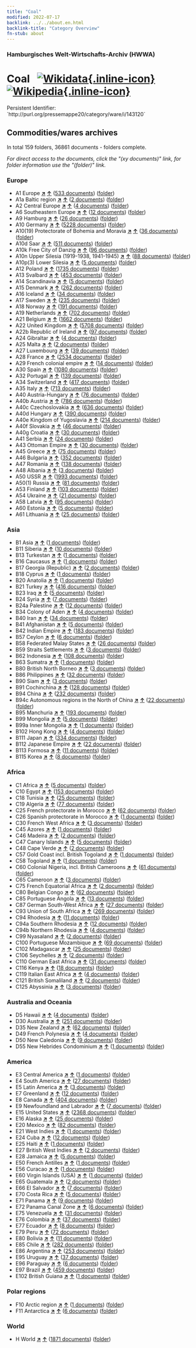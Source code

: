 ```yaml
---
title: "Coal"
modified: 2022-07-17
backlink: ../../about.en.html
backlink-title: "Category Overview"
fn-stub: about
---
```


### Hamburgisches Welt-Wirtschafts-Archiv (HWWA)

# Coal &#160; [![Wikidata](/images/Wikidata-logo.svg "Wikidata"){.inline-icon}](http://www.wikidata.org/entity/Q24489) [![Wikipedia](/images/Wikipedia-W.svg "Wikipedia"){.inline-icon}](https://en.wikipedia.org/wiki/Coal)

<div class="hint">Persistent Identifier: `http://purl.org/pressemappe20/category/ware/i/143120`</div>







## Commodities/wares archives





In total 159 folders, 36861 documents - folders complete.

_For direct access to the documents, click the "(xy documents)" link, for folder information use the "(folder)" link._



### Europe

- A1 Europe [**&nearr;**](../../../geo/i/140892/about.en.html "Europe (all folders)") [**&uarr;**](../../../geo/about.en.html#A1 "Country category system") (<a href="https://pm20.zbw.eu/iiifview/folder/wa/143120,140892" title="about: Coal : Europe" target="_blank">533 documents</a>) ([folder](../../../../folder/wa/1431xx/143120/1408xx/140892/about.en.html))
- A1a Baltic region [**&nearr;**](../../../geo/i/140894/about.en.html "Baltic region (all folders)") [**&uarr;**](../../../geo/about.en.html#A1a "Country category system") (<a href="https://pm20.zbw.eu/iiifview/folder/wa/143120,140894" title="about: Coal : Baltic region" target="_blank">2 documents</a>) ([folder](../../../../folder/wa/1431xx/143120/1408xx/140894/about.en.html))
- A2 Central Europe [**&nearr;**](../../../geo/i/140895/about.en.html "Central Europe (all folders)") [**&uarr;**](../../../geo/about.en.html#A2 "Country category system") (<a href="https://pm20.zbw.eu/iiifview/folder/wa/143120,140895" title="about: Coal : Central Europe" target="_blank">4 documents</a>) ([folder](../../../../folder/wa/1431xx/143120/1408xx/140895/about.en.html))
- A6 Southeastern Europe [**&nearr;**](../../../geo/i/140900/about.en.html "Southeastern Europe (all folders)") [**&uarr;**](../../../geo/about.en.html#A6 "Country category system") (<a href="https://pm20.zbw.eu/iiifview/folder/wa/143120,140900" title="about: Coal : Southeastern Europe" target="_blank">12 documents</a>) ([folder](../../../../folder/wa/1431xx/143120/1409xx/140900/about.en.html))
- A9 Hamburg [**&nearr;**](../../../geo/i/140905/about.en.html "Hamburg (all folders)") [**&uarr;**](../../../geo/about.en.html#A9 "Country category system") (<a href="https://pm20.zbw.eu/iiifview/folder/wa/143120,140905" title="about: Coal : Hamburg" target="_blank">26 documents</a>) ([folder](../../../../folder/wa/1431xx/143120/1409xx/140905/about.en.html))
- A10 Germany [**&nearr;**](../../../geo/i/126128/about.en.html "Germany (all folders)") [**&uarr;**](../../../geo/about.en.html#A10 "Country category system") (<a href="https://pm20.zbw.eu/iiifview/folder/wa/143120,126128" title="about: Coal : Germany" target="_blank">5228 documents</a>) ([folder](../../../../folder/wa/1431xx/143120/1261xx/126128/about.en.html))
- A10(19) Protectorate of Bohemia and Moravia [**&nearr;**](../../../geo/i/140098/about.en.html "Protectorate of Bohemia and Moravia (all folders)") [**&uarr;**](../../../geo/about.en.html#A10(19) "Country category system") (<a href="https://pm20.zbw.eu/iiifview/folder/wa/143120,140098" title="about: Coal : Protectorate of Bohemia and Moravia" target="_blank">36 documents</a>) ([folder](../../../../folder/wa/1431xx/143120/1400xx/140098/about.en.html))
- A10d Saar [**&nearr;**](../../../geo/i/140938/about.en.html "Saar (all folders)") [**&uarr;**](../../../geo/about.en.html#A10d "Country category system") (<a href="https://pm20.zbw.eu/iiifview/folder/wa/143120,140938" title="about: Coal : Saar" target="_blank">511 documents</a>) ([folder](../../../../folder/wa/1431xx/143120/1409xx/140938/about.en.html))
- A10k Free City of Danzig [**&nearr;**](../../../geo/i/140944/about.en.html "Free City of Danzig (all folders)") [**&uarr;**](../../../geo/about.en.html#A10k "Country category system") (<a href="https://pm20.zbw.eu/iiifview/folder/wa/143120,140944" title="about: Coal : Free City of Danzig" target="_blank">96 documents</a>) ([folder](../../../../folder/wa/1431xx/143120/1409xx/140944/about.en.html))
- A10n Upper Silesia (1919-1938, 1941-1945) [**&nearr;**](../../../geo/i/206753/about.en.html "Upper Silesia (1919-1938, 1941-1945) (all folders)") [**&uarr;**](../../../geo/about.en.html#A10n "Country category system") (<a href="https://pm20.zbw.eu/iiifview/folder/wa/143120,206753" title="about: Coal : Upper Silesia (1919-1938, 1941-1945)" target="_blank">88 documents</a>) ([folder](../../../../folder/wa/1431xx/143120/2067xx/206753/about.en.html))
- A10p(3) Lower Silesia [**&nearr;**](../../../geo/i/201792/about.en.html "Lower Silesia (all folders)") [**&uarr;**](../../../geo/about.en.html#A10p(3) "Country category system") (<a href="https://pm20.zbw.eu/iiifview/folder/wa/143120,201792" title="about: Coal : Lower Silesia" target="_blank">5 documents</a>) ([folder](../../../../folder/wa/1431xx/143120/2017xx/201792/about.en.html))
- A12 Poland [**&nearr;**](../../../geo/i/140962/about.en.html "Poland (all folders)") [**&uarr;**](../../../geo/about.en.html#A12 "Country category system") (<a href="https://pm20.zbw.eu/iiifview/folder/wa/143120,140962" title="about: Coal : Poland" target="_blank">1735 documents</a>) ([folder](../../../../folder/wa/1431xx/143120/1409xx/140962/about.en.html))
- A13 Svalbard [**&nearr;**](../../../geo/i/140963/about.en.html "Svalbard (all folders)") [**&uarr;**](../../../geo/about.en.html#A13 "Country category system") (<a href="https://pm20.zbw.eu/iiifview/folder/wa/143120,140963" title="about: Coal : Svalbard" target="_blank">453 documents</a>) ([folder](../../../../folder/wa/1431xx/143120/1409xx/140963/about.en.html))
- A14 Scandinavia [**&nearr;**](../../../geo/i/140965/about.en.html "Scandinavia (all folders)") [**&uarr;**](../../../geo/about.en.html#A14 "Country category system") (<a href="https://pm20.zbw.eu/iiifview/folder/wa/143120,140965" title="about: Coal : Scandinavia" target="_blank">5 documents</a>) ([folder](../../../../folder/wa/1431xx/143120/1409xx/140965/about.en.html))
- A15 Denmark [**&nearr;**](../../../geo/i/141739/about.en.html "Denmark (all folders)") [**&uarr;**](../../../geo/about.en.html#A15 "Country category system") (<a href="https://pm20.zbw.eu/iiifview/folder/wa/143120,141739" title="about: Coal : Denmark" target="_blank">262 documents</a>) ([folder](../../../../folder/wa/1431xx/143120/1417xx/141739/about.en.html))
- A16 Iceland [**&nearr;**](../../../geo/i/140967/about.en.html "Iceland (all folders)") [**&uarr;**](../../../geo/about.en.html#A16 "Country category system") (<a href="https://pm20.zbw.eu/iiifview/folder/wa/143120,140967" title="about: Coal : Iceland" target="_blank">34 documents</a>) ([folder](../../../../folder/wa/1431xx/143120/1409xx/140967/about.en.html))
- A17 Sweden [**&nearr;**](../../../geo/i/140968/about.en.html "Sweden (all folders)") [**&uarr;**](../../../geo/about.en.html#A17 "Country category system") (<a href="https://pm20.zbw.eu/iiifview/folder/wa/143120,140968" title="about: Coal : Sweden" target="_blank">235 documents</a>) ([folder](../../../../folder/wa/1431xx/143120/1409xx/140968/about.en.html))
- A18 Norway [**&nearr;**](../../../geo/i/140969/about.en.html "Norway (all folders)") [**&uarr;**](../../../geo/about.en.html#A18 "Country category system") (<a href="https://pm20.zbw.eu/iiifview/folder/wa/143120,140969" title="about: Coal : Norway" target="_blank">191 documents</a>) ([folder](../../../../folder/wa/1431xx/143120/1409xx/140969/about.en.html))
- A19 Netherlands [**&nearr;**](../../../geo/i/140970/about.en.html "Netherlands (all folders)") [**&uarr;**](../../../geo/about.en.html#A19 "Country category system") (<a href="https://pm20.zbw.eu/iiifview/folder/wa/143120,140970" title="about: Coal : Netherlands" target="_blank">702 documents</a>) ([folder](../../../../folder/wa/1431xx/143120/1409xx/140970/about.en.html))
- A21 Belgium [**&nearr;**](../../../geo/i/140972/about.en.html "Belgium (all folders)") [**&uarr;**](../../../geo/about.en.html#A21 "Country category system") (<a href="https://pm20.zbw.eu/iiifview/folder/wa/143120,140972" title="about: Coal : Belgium" target="_blank">1662 documents</a>) ([folder](../../../../folder/wa/1431xx/143120/1409xx/140972/about.en.html))
- A22 United Kingdom [**&nearr;**](../../../geo/i/140974/about.en.html "United Kingdom (all folders)") [**&uarr;**](../../../geo/about.en.html#A22 "Country category system") (<a href="https://pm20.zbw.eu/iiifview/folder/wa/143120,140974" title="about: Coal : United Kingdom" target="_blank">5708 documents</a>) ([folder](../../../../folder/wa/1431xx/143120/1409xx/140974/about.en.html))
- A22b Republic of Ireland [**&nearr;**](../../../geo/i/140976/about.en.html "Republic of Ireland (all folders)") [**&uarr;**](../../../geo/about.en.html#A22b "Country category system") (<a href="https://pm20.zbw.eu/iiifview/folder/wa/143120,140976" title="about: Coal : Republic of Ireland" target="_blank">97 documents</a>) ([folder](../../../../folder/wa/1431xx/143120/1409xx/140976/about.en.html))
- A24 Gibraltar [**&nearr;**](../../../geo/i/140979/about.en.html "Gibraltar (all folders)") [**&uarr;**](../../../geo/about.en.html#A24 "Country category system") (<a href="https://pm20.zbw.eu/iiifview/folder/wa/143120,140979" title="about: Coal : Gibraltar" target="_blank">4 documents</a>) ([folder](../../../../folder/wa/1431xx/143120/1409xx/140979/about.en.html))
- A25 Malta [**&nearr;**](../../../geo/i/140980/about.en.html "Malta (all folders)") [**&uarr;**](../../../geo/about.en.html#A25 "Country category system") (<a href="https://pm20.zbw.eu/iiifview/folder/wa/143120,140980" title="about: Coal : Malta" target="_blank">2 documents</a>) ([folder](../../../../folder/wa/1431xx/143120/1409xx/140980/about.en.html))
- A27 Luxembourg [**&nearr;**](../../../geo/i/140981/about.en.html "Luxembourg (all folders)") [**&uarr;**](../../../geo/about.en.html#A27 "Country category system") (<a href="https://pm20.zbw.eu/iiifview/folder/wa/143120,140981" title="about: Coal : Luxembourg" target="_blank">39 documents</a>) ([folder](../../../../folder/wa/1431xx/143120/1409xx/140981/about.en.html))
- A28 France [**&nearr;**](../../../geo/i/140982/about.en.html "France (all folders)") [**&uarr;**](../../../geo/about.en.html#A28 "Country category system") (<a href="https://pm20.zbw.eu/iiifview/folder/wa/143120,140982" title="about: Coal : France" target="_blank">2534 documents</a>) ([folder](../../../../folder/wa/1431xx/143120/1409xx/140982/about.en.html))
- A29 French colonial empire [**&nearr;**](../../../geo/i/140983/about.en.html "French colonial empire (all folders)") [**&uarr;**](../../../geo/about.en.html#A29 "Country category system") (<a href="https://pm20.zbw.eu/iiifview/folder/wa/143120,140983" title="about: Coal : French colonial empire" target="_blank">14 documents</a>) ([folder](../../../../folder/wa/1431xx/143120/1409xx/140983/about.en.html))
- A30 Spain [**&nearr;**](../../../geo/i/140984/about.en.html "Spain (all folders)") [**&uarr;**](../../../geo/about.en.html#A30 "Country category system") (<a href="https://pm20.zbw.eu/iiifview/folder/wa/143120,140984" title="about: Coal : Spain" target="_blank">1080 documents</a>) ([folder](../../../../folder/wa/1431xx/143120/1409xx/140984/about.en.html))
- A32 Portugal [**&nearr;**](../../../geo/i/140987/about.en.html "Portugal (all folders)") [**&uarr;**](../../../geo/about.en.html#A32 "Country category system") (<a href="https://pm20.zbw.eu/iiifview/folder/wa/143120,140987" title="about: Coal : Portugal" target="_blank">139 documents</a>) ([folder](../../../../folder/wa/1431xx/143120/1409xx/140987/about.en.html))
- A34 Switzerland [**&nearr;**](../../../geo/i/141007/about.en.html "Switzerland (all folders)") [**&uarr;**](../../../geo/about.en.html#A34 "Country category system") (<a href="https://pm20.zbw.eu/iiifview/folder/wa/143120,141007" title="about: Coal : Switzerland" target="_blank">417 documents</a>) ([folder](../../../../folder/wa/1431xx/143120/1410xx/141007/about.en.html))
- A35 Italy [**&nearr;**](../../../geo/i/141008/about.en.html "Italy (all folders)") [**&uarr;**](../../../geo/about.en.html#A35 "Country category system") (<a href="https://pm20.zbw.eu/iiifview/folder/wa/143120,141008" title="about: Coal : Italy" target="_blank">713 documents</a>) ([folder](../../../../folder/wa/1431xx/143120/1410xx/141008/about.en.html))
- A40 Austria-Hungary [**&nearr;**](../../../geo/i/126127/about.en.html "Austria-Hungary (all folders)") [**&uarr;**](../../../geo/about.en.html#A40 "Country category system") (<a href="https://pm20.zbw.eu/iiifview/folder/wa/143120,126127" title="about: Coal : Austria-Hungary" target="_blank">76 documents</a>) ([folder](../../../../folder/wa/1431xx/143120/1261xx/126127/about.en.html))
- A40b Austria [**&nearr;**](../../../geo/i/141731/about.en.html "Austria (all folders)") [**&uarr;**](../../../geo/about.en.html#A40b "Country category system") (<a href="https://pm20.zbw.eu/iiifview/folder/wa/143120,141731" title="about: Coal : Austria" target="_blank">786 documents</a>) ([folder](../../../../folder/wa/1431xx/143120/1417xx/141731/about.en.html))
- A40c Czechoslovakia [**&nearr;**](../../../geo/i/141022/about.en.html "Czechoslovakia (all folders)") [**&uarr;**](../../../geo/about.en.html#A40c "Country category system") (<a href="https://pm20.zbw.eu/iiifview/folder/wa/143120,141022" title="about: Coal : Czechoslovakia" target="_blank">636 documents</a>) ([folder](../../../../folder/wa/1431xx/143120/1410xx/141022/about.en.html))
- A40d Hungary [**&nearr;**](../../../geo/i/141025/about.en.html "Hungary (all folders)") [**&uarr;**](../../../geo/about.en.html#A40d "Country category system") (<a href="https://pm20.zbw.eu/iiifview/folder/wa/143120,141025" title="about: Coal : Hungary" target="_blank">390 documents</a>) ([folder](../../../../folder/wa/1431xx/143120/1410xx/141025/about.en.html))
- A40e Kingdom of Yugoslavia [**&nearr;**](../../../geo/i/141028/about.en.html "Kingdom of Yugoslavia (all folders)") [**&uarr;**](../../../geo/about.en.html#A40e "Country category system") (<a href="https://pm20.zbw.eu/iiifview/folder/wa/143120,141028" title="about: Coal : Kingdom of Yugoslavia" target="_blank">214 documents</a>) ([folder](../../../../folder/wa/1431xx/143120/1410xx/141028/about.en.html))
- A40f Slovakia [**&nearr;**](../../../geo/i/141029/about.en.html "Slovakia (all folders)") [**&uarr;**](../../../geo/about.en.html#A40f "Country category system") (<a href="https://pm20.zbw.eu/iiifview/folder/wa/143120,141029" title="about: Coal : Slovakia" target="_blank">46 documents</a>) ([folder](../../../../folder/wa/1431xx/143120/1410xx/141029/about.en.html))
- A40g Croatia [**&nearr;**](../../../geo/i/141030/about.en.html "Croatia (all folders)") [**&uarr;**](../../../geo/about.en.html#A40g "Country category system") (<a href="https://pm20.zbw.eu/iiifview/folder/wa/143120,141030" title="about: Coal : Croatia" target="_blank">30 documents</a>) ([folder](../../../../folder/wa/1431xx/143120/1410xx/141030/about.en.html))
- A41 Serbia [**&nearr;**](../../../geo/i/141032/about.en.html "Serbia (all folders)") [**&uarr;**](../../../geo/about.en.html#A41 "Country category system") (<a href="https://pm20.zbw.eu/iiifview/folder/wa/143120,141032" title="about: Coal : Serbia" target="_blank">24 documents</a>) ([folder](../../../../folder/wa/1431xx/143120/1410xx/141032/about.en.html))
- A43 Ottoman Empire [**&nearr;**](../../../geo/i/141034/about.en.html "Ottoman Empire (all folders)") [**&uarr;**](../../../geo/about.en.html#A43 "Country category system") (<a href="https://pm20.zbw.eu/iiifview/folder/wa/143120,141034" title="about: Coal : Ottoman Empire" target="_blank">30 documents</a>) ([folder](../../../../folder/wa/1431xx/143120/1410xx/141034/about.en.html))
- A45 Greece [**&nearr;**](../../../geo/i/141037/about.en.html "Greece (all folders)") [**&uarr;**](../../../geo/about.en.html#A45 "Country category system") (<a href="https://pm20.zbw.eu/iiifview/folder/wa/143120,141037" title="about: Coal : Greece" target="_blank">75 documents</a>) ([folder](../../../../folder/wa/1431xx/143120/1410xx/141037/about.en.html))
- A46 Bulgaria [**&nearr;**](../../../geo/i/141039/about.en.html "Bulgaria (all folders)") [**&uarr;**](../../../geo/about.en.html#A46 "Country category system") (<a href="https://pm20.zbw.eu/iiifview/folder/wa/143120,141039" title="about: Coal : Bulgaria" target="_blank">352 documents</a>) ([folder](../../../../folder/wa/1431xx/143120/1410xx/141039/about.en.html))
- A47 Romania [**&nearr;**](../../../geo/i/141040/about.en.html "Romania (all folders)") [**&uarr;**](../../../geo/about.en.html#A47 "Country category system") (<a href="https://pm20.zbw.eu/iiifview/folder/wa/143120,141040" title="about: Coal : Romania" target="_blank">138 documents</a>) ([folder](../../../../folder/wa/1431xx/143120/1410xx/141040/about.en.html))
- A48 Albania [**&nearr;**](../../../geo/i/141041/about.en.html "Albania (all folders)") [**&uarr;**](../../../geo/about.en.html#A48 "Country category system") (<a href="https://pm20.zbw.eu/iiifview/folder/wa/143120,141041" title="about: Coal : Albania" target="_blank">3 documents</a>) ([folder](../../../../folder/wa/1431xx/143120/1410xx/141041/about.en.html))
- A50 USSR [**&nearr;**](../../../geo/i/141043/about.en.html "USSR (all folders)") [**&uarr;**](../../../geo/about.en.html#A50 "Country category system") (<a href="https://pm20.zbw.eu/iiifview/folder/wa/143120,141043" title="about: Coal : USSR" target="_blank">1993 documents</a>) ([folder](../../../../folder/wa/1431xx/143120/1410xx/141043/about.en.html))
- A50(1) Russia [**&nearr;**](../../../geo/i/220988/about.en.html "Russia (all folders)") [**&uarr;**](../../../geo/about.en.html#A50(1) "Country category system") (<a href="https://pm20.zbw.eu/iiifview/folder/wa/143120,220988" title="about: Coal : Russia" target="_blank">81 documents</a>) ([folder](../../../../folder/wa/1431xx/143120/2209xx/220988/about.en.html))
- A53 Finland [**&nearr;**](../../../geo/i/141046/about.en.html "Finland (all folders)") [**&uarr;**](../../../geo/about.en.html#A53 "Country category system") (<a href="https://pm20.zbw.eu/iiifview/folder/wa/143120,141046" title="about: Coal : Finland" target="_blank">103 documents</a>) ([folder](../../../../folder/wa/1431xx/143120/1410xx/141046/about.en.html))
- A54 Ukraine [**&nearr;**](../../../geo/i/141048/about.en.html "Ukraine (all folders)") [**&uarr;**](../../../geo/about.en.html#A54 "Country category system") (<a href="https://pm20.zbw.eu/iiifview/folder/wa/143120,141048" title="about: Coal : Ukraine" target="_blank">21 documents</a>) ([folder](../../../../folder/wa/1431xx/143120/1410xx/141048/about.en.html))
- A58 Latvia [**&nearr;**](../../../geo/i/141050/about.en.html "Latvia (all folders)") [**&uarr;**](../../../geo/about.en.html#A58 "Country category system") (<a href="https://pm20.zbw.eu/iiifview/folder/wa/143120,141050" title="about: Coal : Latvia" target="_blank">95 documents</a>) ([folder](../../../../folder/wa/1431xx/143120/1410xx/141050/about.en.html))
- A60 Estonia [**&nearr;**](../../../geo/i/141052/about.en.html "Estonia (all folders)") [**&uarr;**](../../../geo/about.en.html#A60 "Country category system") (<a href="https://pm20.zbw.eu/iiifview/folder/wa/143120,141052" title="about: Coal : Estonia" target="_blank">5 documents</a>) ([folder](../../../../folder/wa/1431xx/143120/1410xx/141052/about.en.html))
- A61 Lithuania [**&nearr;**](../../../geo/i/141053/about.en.html "Lithuania (all folders)") [**&uarr;**](../../../geo/about.en.html#A61 "Country category system") (<a href="https://pm20.zbw.eu/iiifview/folder/wa/143120,141053" title="about: Coal : Lithuania" target="_blank">25 documents</a>) ([folder](../../../../folder/wa/1431xx/143120/1410xx/141053/about.en.html))

### Asia

- B1 Asia [**&nearr;**](../../../geo/i/141056/about.en.html "Asia (all folders)") [**&uarr;**](../../../geo/about.en.html#B1 "Country category system") (<a href="https://pm20.zbw.eu/iiifview/folder/wa/143120,141056" title="about: Coal : Asia" target="_blank">1 documents</a>) ([folder](../../../../folder/wa/1431xx/143120/1410xx/141056/about.en.html))
- B11 Siberia [**&nearr;**](../../../geo/i/141066/about.en.html "Siberia (all folders)") [**&uarr;**](../../../geo/about.en.html#B11 "Country category system") (<a href="https://pm20.zbw.eu/iiifview/folder/wa/143120,141066" title="about: Coal : Siberia" target="_blank">10 documents</a>) ([folder](../../../../folder/wa/1431xx/143120/1410xx/141066/about.en.html))
- B13 Turkestan [**&nearr;**](../../../geo/i/141069/about.en.html "Turkestan (all folders)") [**&uarr;**](../../../geo/about.en.html#B13 "Country category system") (<a href="https://pm20.zbw.eu/iiifview/folder/wa/143120,141069" title="about: Coal : Turkestan" target="_blank">1 documents</a>) ([folder](../../../../folder/wa/1431xx/143120/1410xx/141069/about.en.html))
- B16 Caucasus [**&nearr;**](../../../geo/i/141072/about.en.html "Caucasus (all folders)") [**&uarr;**](../../../geo/about.en.html#B16 "Country category system") (<a href="https://pm20.zbw.eu/iiifview/folder/wa/143120,141072" title="about: Coal : Caucasus" target="_blank">1 documents</a>) ([folder](../../../../folder/wa/1431xx/143120/1410xx/141072/about.en.html))
- B17 Georgia (Republic) [**&nearr;**](../../../geo/i/141073/about.en.html "Georgia (Republic) (all folders)") [**&uarr;**](../../../geo/about.en.html#B17 "Country category system") (<a href="https://pm20.zbw.eu/iiifview/folder/wa/143120,141073" title="about: Coal : Georgia (Republic)" target="_blank">2 documents</a>) ([folder](../../../../folder/wa/1431xx/143120/1410xx/141073/about.en.html))
- B18 Cyprus [**&nearr;**](../../../geo/i/141079/about.en.html "Cyprus (all folders)") [**&uarr;**](../../../geo/about.en.html#B18 "Country category system") (<a href="https://pm20.zbw.eu/iiifview/folder/wa/143120,141079" title="about: Coal : Cyprus" target="_blank">1 documents</a>) ([folder](../../../../folder/wa/1431xx/143120/1410xx/141079/about.en.html))
- B20 Anatolia [**&nearr;**](../../../geo/i/141108/about.en.html "Anatolia (all folders)") [**&uarr;**](../../../geo/about.en.html#B20 "Country category system") (<a href="https://pm20.zbw.eu/iiifview/folder/wa/143120,141108" title="about: Coal : Anatolia" target="_blank">1 documents</a>) ([folder](../../../../folder/wa/1431xx/143120/1411xx/141108/about.en.html))
- B21 Turkey [**&nearr;**](../../../geo/i/141111/about.en.html "Turkey (all folders)") [**&uarr;**](../../../geo/about.en.html#B21 "Country category system") (<a href="https://pm20.zbw.eu/iiifview/folder/wa/143120,141111" title="about: Coal : Turkey" target="_blank">416 documents</a>) ([folder](../../../../folder/wa/1431xx/143120/1411xx/141111/about.en.html))
- B23 Iraq [**&nearr;**](../../../geo/i/141113/about.en.html "Iraq (all folders)") [**&uarr;**](../../../geo/about.en.html#B23 "Country category system") (<a href="https://pm20.zbw.eu/iiifview/folder/wa/143120,141113" title="about: Coal : Iraq" target="_blank">5 documents</a>) ([folder](../../../../folder/wa/1431xx/143120/1411xx/141113/about.en.html))
- B24 Syria [**&nearr;**](../../../geo/i/141114/about.en.html "Syria (all folders)") [**&uarr;**](../../../geo/about.en.html#B24 "Country category system") (<a href="https://pm20.zbw.eu/iiifview/folder/wa/143120,141114" title="about: Coal : Syria" target="_blank">7 documents</a>) ([folder](../../../../folder/wa/1431xx/143120/1411xx/141114/about.en.html))
- B24a Palestine [**&nearr;**](../../../geo/i/141115/about.en.html "Palestine (all folders)") [**&uarr;**](../../../geo/about.en.html#B24a "Country category system") (<a href="https://pm20.zbw.eu/iiifview/folder/wa/143120,141115" title="about: Coal : Palestine" target="_blank">12 documents</a>) ([folder](../../../../folder/wa/1431xx/143120/1411xx/141115/about.en.html))
- B34 Colony of Aden [**&nearr;**](../../../geo/i/141176/about.en.html "Colony of Aden (all folders)") [**&uarr;**](../../../geo/about.en.html#B34 "Country category system") (<a href="https://pm20.zbw.eu/iiifview/folder/wa/143120,141176" title="about: Coal : Colony of Aden" target="_blank">4 documents</a>) ([folder](../../../../folder/wa/1431xx/143120/1411xx/141176/about.en.html))
- B40 Iran [**&nearr;**](../../../geo/i/141186/about.en.html "Iran (all folders)") [**&uarr;**](../../../geo/about.en.html#B40 "Country category system") (<a href="https://pm20.zbw.eu/iiifview/folder/wa/143120,141186" title="about: Coal : Iran" target="_blank">34 documents</a>) ([folder](../../../../folder/wa/1431xx/143120/1411xx/141186/about.en.html))
- B41 Afghanistan [**&nearr;**](../../../geo/i/141188/about.en.html "Afghanistan (all folders)") [**&uarr;**](../../../geo/about.en.html#B41 "Country category system") (<a href="https://pm20.zbw.eu/iiifview/folder/wa/143120,141188" title="about: Coal : Afghanistan" target="_blank">5 documents</a>) ([folder](../../../../folder/wa/1431xx/143120/1411xx/141188/about.en.html))
- B42 Indian Empire [**&nearr;**](../../../geo/i/141189/about.en.html "Indian Empire (all folders)") [**&uarr;**](../../../geo/about.en.html#B42 "Country category system") (<a href="https://pm20.zbw.eu/iiifview/folder/wa/143120,141189" title="about: Coal : Indian Empire" target="_blank">183 documents</a>) ([folder](../../../../folder/wa/1431xx/143120/1411xx/141189/about.en.html))
- B57 Ceylon [**&nearr;**](../../../geo/i/141204/about.en.html "Ceylon (all folders)") [**&uarr;**](../../../geo/about.en.html#B57 "Country category system") (<a href="https://pm20.zbw.eu/iiifview/folder/wa/143120,141204" title="about: Coal : Ceylon" target="_blank">6 documents</a>) ([folder](../../../../folder/wa/1431xx/143120/1412xx/141204/about.en.html))
- B58 Federated Malay States [**&nearr;**](../../../geo/i/141206/about.en.html "Federated Malay States (all folders)") [**&uarr;**](../../../geo/about.en.html#B58 "Country category system") (<a href="https://pm20.zbw.eu/iiifview/folder/wa/143120,141206" title="about: Coal : Federated Malay States" target="_blank">26 documents</a>) ([folder](../../../../folder/wa/1431xx/143120/1412xx/141206/about.en.html))
- B59 Straits Settlements [**&nearr;**](../../../geo/i/141211/about.en.html "Straits Settlements (all folders)") [**&uarr;**](../../../geo/about.en.html#B59 "Country category system") (<a href="https://pm20.zbw.eu/iiifview/folder/wa/143120,141211" title="about: Coal : Straits Settlements" target="_blank">3 documents</a>) ([folder](../../../../folder/wa/1431xx/143120/1412xx/141211/about.en.html))
- B62 Indonesia [**&nearr;**](../../../geo/i/141218/about.en.html "Indonesia (all folders)") [**&uarr;**](../../../geo/about.en.html#B62 "Country category system") (<a href="https://pm20.zbw.eu/iiifview/folder/wa/143120,141218" title="about: Coal : Indonesia" target="_blank">108 documents</a>) ([folder](../../../../folder/wa/1431xx/143120/1412xx/141218/about.en.html))
- B63 Sumatra [**&nearr;**](../../../geo/i/141219/about.en.html "Sumatra (all folders)") [**&uarr;**](../../../geo/about.en.html#B63 "Country category system") (<a href="https://pm20.zbw.eu/iiifview/folder/wa/143120,141219" title="about: Coal : Sumatra" target="_blank">1 documents</a>) ([folder](../../../../folder/wa/1431xx/143120/1412xx/141219/about.en.html))
- B80 British North Borneo [**&nearr;**](../../../geo/i/141231/about.en.html "British North Borneo (all folders)") [**&uarr;**](../../../geo/about.en.html#B80 "Country category system") (<a href="https://pm20.zbw.eu/iiifview/folder/wa/143120,141231" title="about: Coal : British North Borneo" target="_blank">3 documents</a>) ([folder](../../../../folder/wa/1431xx/143120/1412xx/141231/about.en.html))
- B86 Philippines [**&nearr;**](../../../geo/i/141240/about.en.html "Philippines (all folders)") [**&uarr;**](../../../geo/about.en.html#B86 "Country category system") (<a href="https://pm20.zbw.eu/iiifview/folder/wa/143120,141240" title="about: Coal : Philippines" target="_blank">32 documents</a>) ([folder](../../../../folder/wa/1431xx/143120/1412xx/141240/about.en.html))
- B90 Siam [**&nearr;**](../../../geo/i/141242/about.en.html "Siam (all folders)") [**&uarr;**](../../../geo/about.en.html#B90 "Country category system") (<a href="https://pm20.zbw.eu/iiifview/folder/wa/143120,141242" title="about: Coal : Siam" target="_blank">3 documents</a>) ([folder](../../../../folder/wa/1431xx/143120/1412xx/141242/about.en.html))
- B91 Cochinchina [**&nearr;**](../../../geo/i/141243/about.en.html "Cochinchina (all folders)") [**&uarr;**](../../../geo/about.en.html#B91 "Country category system") (<a href="https://pm20.zbw.eu/iiifview/folder/wa/143120,141243" title="about: Coal : Cochinchina" target="_blank">128 documents</a>) ([folder](../../../../folder/wa/1431xx/143120/1412xx/141243/about.en.html))
- B94 China [**&nearr;**](../../../geo/i/141253/about.en.html "China (all folders)") [**&uarr;**](../../../geo/about.en.html#B94 "Country category system") (<a href="https://pm20.zbw.eu/iiifview/folder/wa/143120,141253" title="about: Coal : China" target="_blank">232 documents</a>) ([folder](../../../../folder/wa/1431xx/143120/1412xx/141253/about.en.html))
- B94c Autonomous regions in the North of China [**&nearr;**](../../../geo/i/141257/about.en.html "Autonomous regions in the North of China (all folders)") [**&uarr;**](../../../geo/about.en.html#B94c "Country category system") (<a href="https://pm20.zbw.eu/iiifview/folder/wa/143120,141257" title="about: Coal : Autonomous regions in the North of China" target="_blank">22 documents</a>) ([folder](../../../../folder/wa/1431xx/143120/1412xx/141257/about.en.html))
- B95 Manchuria [**&nearr;**](../../../geo/i/141258/about.en.html "Manchuria (all folders)") [**&uarr;**](../../../geo/about.en.html#B95 "Country category system") (<a href="https://pm20.zbw.eu/iiifview/folder/wa/143120,141258" title="about: Coal : Manchuria" target="_blank">193 documents</a>) ([folder](../../../../folder/wa/1431xx/143120/1412xx/141258/about.en.html))
- B99 Mongolia [**&nearr;**](../../../geo/i/141261/about.en.html "Mongolia (all folders)") [**&uarr;**](../../../geo/about.en.html#B99 "Country category system") (<a href="https://pm20.zbw.eu/iiifview/folder/wa/143120,141261" title="about: Coal : Mongolia" target="_blank">5 documents</a>) ([folder](../../../../folder/wa/1431xx/143120/1412xx/141261/about.en.html))
- B99a Inner Mongolia [**&nearr;**](../../../geo/i/141264/about.en.html "Inner Mongolia (all folders)") [**&uarr;**](../../../geo/about.en.html#B99a "Country category system") (<a href="https://pm20.zbw.eu/iiifview/folder/wa/143120,141264" title="about: Coal : Inner Mongolia" target="_blank">1 documents</a>) ([folder](../../../../folder/wa/1431xx/143120/1412xx/141264/about.en.html))
- B102 Hong Kong [**&nearr;**](../../../geo/i/141268/about.en.html "Hong Kong (all folders)") [**&uarr;**](../../../geo/about.en.html#B102 "Country category system") (<a href="https://pm20.zbw.eu/iiifview/folder/wa/143120,141268" title="about: Coal : Hong Kong" target="_blank">4 documents</a>) ([folder](../../../../folder/wa/1431xx/143120/1412xx/141268/about.en.html))
- B111 Japan [**&nearr;**](../../../geo/i/141272/about.en.html "Japan (all folders)") [**&uarr;**](../../../geo/about.en.html#B111 "Country category system") (<a href="https://pm20.zbw.eu/iiifview/folder/wa/143120,141272" title="about: Coal : Japan" target="_blank">334 documents</a>) ([folder](../../../../folder/wa/1431xx/143120/1412xx/141272/about.en.html))
- B112 Japanese Empire [**&nearr;**](../../../geo/i/141273/about.en.html "Japanese Empire (all folders)") [**&uarr;**](../../../geo/about.en.html#B112 "Country category system") (<a href="https://pm20.zbw.eu/iiifview/folder/wa/143120,141273" title="about: Coal : Japanese Empire" target="_blank">22 documents</a>) ([folder](../../../../folder/wa/1431xx/143120/1412xx/141273/about.en.html))
- B113 Formosa [**&nearr;**](../../../geo/i/141274/about.en.html "Formosa (all folders)") [**&uarr;**](../../../geo/about.en.html#B113 "Country category system") (<a href="https://pm20.zbw.eu/iiifview/folder/wa/143120,141274" title="about: Coal : Formosa" target="_blank">11 documents</a>) ([folder](../../../../folder/wa/1431xx/143120/1412xx/141274/about.en.html))
- B115 Korea [**&nearr;**](../../../geo/i/141276/about.en.html "Korea (all folders)") [**&uarr;**](../../../geo/about.en.html#B115 "Country category system") (<a href="https://pm20.zbw.eu/iiifview/folder/wa/143120,141276" title="about: Coal : Korea" target="_blank">8 documents</a>) ([folder](../../../../folder/wa/1431xx/143120/1412xx/141276/about.en.html))

### Africa

- C1 Africa [**&nearr;**](../../../geo/i/141309/about.en.html "Africa (all folders)") [**&uarr;**](../../../geo/about.en.html#C1 "Country category system") (<a href="https://pm20.zbw.eu/iiifview/folder/wa/143120,141309" title="about: Coal : Africa" target="_blank">5 documents</a>) ([folder](../../../../folder/wa/1431xx/143120/1413xx/141309/about.en.html))
- C10 Egypt [**&nearr;**](../../../geo/i/141336/about.en.html "Egypt (all folders)") [**&uarr;**](../../../geo/about.en.html#C10 "Country category system") (<a href="https://pm20.zbw.eu/iiifview/folder/wa/143120,141336" title="about: Coal : Egypt" target="_blank">153 documents</a>) ([folder](../../../../folder/wa/1431xx/143120/1413xx/141336/about.en.html))
- C18 Tunisia [**&nearr;**](../../../geo/i/141353/about.en.html "Tunisia (all folders)") [**&uarr;**](../../../geo/about.en.html#C18 "Country category system") (<a href="https://pm20.zbw.eu/iiifview/folder/wa/143120,141353" title="about: Coal : Tunisia" target="_blank">25 documents</a>) ([folder](../../../../folder/wa/1431xx/143120/1413xx/141353/about.en.html))
- C19 Algeria [**&nearr;**](../../../geo/i/141354/about.en.html "Algeria (all folders)") [**&uarr;**](../../../geo/about.en.html#C19 "Country category system") (<a href="https://pm20.zbw.eu/iiifview/folder/wa/143120,141354" title="about: Coal : Algeria" target="_blank">77 documents</a>) ([folder](../../../../folder/wa/1431xx/143120/1413xx/141354/about.en.html))
- C25 French protectorate in Morocco [**&nearr;**](../../../geo/i/141358/about.en.html "French protectorate in Morocco (all folders)") [**&uarr;**](../../../geo/about.en.html#C25 "Country category system") (<a href="https://pm20.zbw.eu/iiifview/folder/wa/143120,141358" title="about: Coal : French protectorate in Morocco" target="_blank">62 documents</a>) ([folder](../../../../folder/wa/1431xx/143120/1413xx/141358/about.en.html))
- C26 Spanish protectorate in Morocco [**&nearr;**](../../../geo/i/141359/about.en.html "Spanish protectorate in Morocco (all folders)") [**&uarr;**](../../../geo/about.en.html#C26 "Country category system") (<a href="https://pm20.zbw.eu/iiifview/folder/wa/143120,141359" title="about: Coal : Spanish protectorate in Morocco" target="_blank">1 documents</a>) ([folder](../../../../folder/wa/1431xx/143120/1413xx/141359/about.en.html))
- C30 French West Africa [**&nearr;**](../../../geo/i/141361/about.en.html "French West Africa (all folders)") [**&uarr;**](../../../geo/about.en.html#C30 "Country category system") (<a href="https://pm20.zbw.eu/iiifview/folder/wa/143120,141361" title="about: Coal : French West Africa" target="_blank">3 documents</a>) ([folder](../../../../folder/wa/1431xx/143120/1413xx/141361/about.en.html))
- C45 Azores [**&nearr;**](../../../geo/i/141392/about.en.html "Azores (all folders)") [**&uarr;**](../../../geo/about.en.html#C45 "Country category system") (<a href="https://pm20.zbw.eu/iiifview/folder/wa/143120,141392" title="about: Coal : Azores" target="_blank">1 documents</a>) ([folder](../../../../folder/wa/1431xx/143120/1413xx/141392/about.en.html))
- C46 Madeira [**&nearr;**](../../../geo/i/141394/about.en.html "Madeira (all folders)") [**&uarr;**](../../../geo/about.en.html#C46 "Country category system") (<a href="https://pm20.zbw.eu/iiifview/folder/wa/143120,141394" title="about: Coal : Madeira" target="_blank">2 documents</a>) ([folder](../../../../folder/wa/1431xx/143120/1413xx/141394/about.en.html))
- C47 Canary Islands [**&nearr;**](../../../geo/i/141395/about.en.html "Canary Islands (all folders)") [**&uarr;**](../../../geo/about.en.html#C47 "Country category system") (<a href="https://pm20.zbw.eu/iiifview/folder/wa/143120,141395" title="about: Coal : Canary Islands" target="_blank">5 documents</a>) ([folder](../../../../folder/wa/1431xx/143120/1413xx/141395/about.en.html))
- C48 Cape Verde [**&nearr;**](../../../geo/i/141396/about.en.html "Cape Verde (all folders)") [**&uarr;**](../../../geo/about.en.html#C48 "Country category system") (<a href="https://pm20.zbw.eu/iiifview/folder/wa/143120,141396" title="about: Coal : Cape Verde" target="_blank">2 documents</a>) ([folder](../../../../folder/wa/1431xx/143120/1413xx/141396/about.en.html))
- C57 Gold Coast incl. British Togoland [**&nearr;**](../../../geo/i/141406/about.en.html "Gold Coast incl. British Togoland (all folders)") [**&uarr;**](../../../geo/about.en.html#C57 "Country category system") (<a href="https://pm20.zbw.eu/iiifview/folder/wa/143120,141406" title="about: Coal : Gold Coast incl. British Togoland" target="_blank">1 documents</a>) ([folder](../../../../folder/wa/1431xx/143120/1414xx/141406/about.en.html))
- C58 Togoland [**&nearr;**](../../../geo/i/141408/about.en.html "Togoland (all folders)") [**&uarr;**](../../../geo/about.en.html#C58 "Country category system") (<a href="https://pm20.zbw.eu/iiifview/folder/wa/143120,141408" title="about: Coal : Togoland" target="_blank">1 documents</a>) ([folder](../../../../folder/wa/1431xx/143120/1414xx/141408/about.en.html))
- C60 Colonial Nigeria, incl. British Cameroons [**&nearr;**](../../../geo/i/141409/about.en.html "Colonial Nigeria, incl. British Cameroons (all folders)") [**&uarr;**](../../../geo/about.en.html#C60 "Country category system") (<a href="https://pm20.zbw.eu/iiifview/folder/wa/143120,141409" title="about: Coal : Colonial Nigeria, incl. British Cameroons" target="_blank">61 documents</a>) ([folder](../../../../folder/wa/1431xx/143120/1414xx/141409/about.en.html))
- C65 Cameroon [**&nearr;**](../../../geo/i/141410/about.en.html "Cameroon (all folders)") [**&uarr;**](../../../geo/about.en.html#C65 "Country category system") (<a href="https://pm20.zbw.eu/iiifview/folder/wa/143120,141410" title="about: Coal : Cameroon" target="_blank">3 documents</a>) ([folder](../../../../folder/wa/1431xx/143120/1414xx/141410/about.en.html))
- C75 French Equatorial Africa [**&nearr;**](../../../geo/i/141415/about.en.html "French Equatorial Africa (all folders)") [**&uarr;**](../../../geo/about.en.html#C75 "Country category system") (<a href="https://pm20.zbw.eu/iiifview/folder/wa/143120,141415" title="about: Coal : French Equatorial Africa" target="_blank">2 documents</a>) ([folder](../../../../folder/wa/1431xx/143120/1414xx/141415/about.en.html))
- C80 Belgian Congo [**&nearr;**](../../../geo/i/141444/about.en.html "Belgian Congo (all folders)") [**&uarr;**](../../../geo/about.en.html#C80 "Country category system") (<a href="https://pm20.zbw.eu/iiifview/folder/wa/143120,141444" title="about: Coal : Belgian Congo" target="_blank">62 documents</a>) ([folder](../../../../folder/wa/1431xx/143120/1414xx/141444/about.en.html))
- C85 Portuguese Angola [**&nearr;**](../../../geo/i/141449/about.en.html "Portuguese Angola (all folders)") [**&uarr;**](../../../geo/about.en.html#C85 "Country category system") (<a href="https://pm20.zbw.eu/iiifview/folder/wa/143120,141449" title="about: Coal : Portuguese Angola" target="_blank">13 documents</a>) ([folder](../../../../folder/wa/1431xx/143120/1414xx/141449/about.en.html))
- C87 German South-West Africa [**&nearr;**](../../../geo/i/141450/about.en.html "German South-West Africa (all folders)") [**&uarr;**](../../../geo/about.en.html#C87 "Country category system") (<a href="https://pm20.zbw.eu/iiifview/folder/wa/143120,141450" title="about: Coal : German South-West Africa" target="_blank">27 documents</a>) ([folder](../../../../folder/wa/1431xx/143120/1414xx/141450/about.en.html))
- C93 Union of South Africa [**&nearr;**](../../../geo/i/141454/about.en.html "Union of South Africa (all folders)") [**&uarr;**](../../../geo/about.en.html#C93 "Country category system") (<a href="https://pm20.zbw.eu/iiifview/folder/wa/143120,141454" title="about: Coal : Union of South Africa" target="_blank">269 documents</a>) ([folder](../../../../folder/wa/1431xx/143120/1414xx/141454/about.en.html))
- C94 Rhodesia [**&nearr;**](../../../geo/i/141456/about.en.html "Rhodesia (all folders)") [**&uarr;**](../../../geo/about.en.html#C94 "Country category system") (<a href="https://pm20.zbw.eu/iiifview/folder/wa/143120,141456" title="about: Coal : Rhodesia" target="_blank">11 documents</a>) ([folder](../../../../folder/wa/1431xx/143120/1414xx/141456/about.en.html))
- C94a Southern Rhodesia [**&nearr;**](../../../geo/i/141457/about.en.html "Southern Rhodesia (all folders)") [**&uarr;**](../../../geo/about.en.html#C94a "Country category system") (<a href="https://pm20.zbw.eu/iiifview/folder/wa/143120,141457" title="about: Coal : Southern Rhodesia" target="_blank">12 documents</a>) ([folder](../../../../folder/wa/1431xx/143120/1414xx/141457/about.en.html))
- C94b Northern Rhodesia [**&nearr;**](../../../geo/i/141458/about.en.html "Northern Rhodesia (all folders)") [**&uarr;**](../../../geo/about.en.html#C94b "Country category system") (<a href="https://pm20.zbw.eu/iiifview/folder/wa/143120,141458" title="about: Coal : Northern Rhodesia" target="_blank">4 documents</a>) ([folder](../../../../folder/wa/1431xx/143120/1414xx/141458/about.en.html))
- C99 Nyasaland [**&nearr;**](../../../geo/i/141462/about.en.html "Nyasaland (all folders)") [**&uarr;**](../../../geo/about.en.html#C99 "Country category system") (<a href="https://pm20.zbw.eu/iiifview/folder/wa/143120,141462" title="about: Coal : Nyasaland" target="_blank">2 documents</a>) ([folder](../../../../folder/wa/1431xx/143120/1414xx/141462/about.en.html))
- C100 Portuguese Mozambique [**&nearr;**](../../../geo/i/141463/about.en.html "Portuguese Mozambique (all folders)") [**&uarr;**](../../../geo/about.en.html#C100 "Country category system") (<a href="https://pm20.zbw.eu/iiifview/folder/wa/143120,141463" title="about: Coal : Portuguese Mozambique" target="_blank">69 documents</a>) ([folder](../../../../folder/wa/1431xx/143120/1414xx/141463/about.en.html))
- C102 Madagascar [**&nearr;**](../../../geo/i/141464/about.en.html "Madagascar (all folders)") [**&uarr;**](../../../geo/about.en.html#C102 "Country category system") (<a href="https://pm20.zbw.eu/iiifview/folder/wa/143120,141464" title="about: Coal : Madagascar" target="_blank">25 documents</a>) ([folder](../../../../folder/wa/1431xx/143120/1414xx/141464/about.en.html))
- C106 Seychelles [**&nearr;**](../../../geo/i/141470/about.en.html "Seychelles (all folders)") [**&uarr;**](../../../geo/about.en.html#C106 "Country category system") (<a href="https://pm20.zbw.eu/iiifview/folder/wa/143120,141470" title="about: Coal : Seychelles" target="_blank">2 documents</a>) ([folder](../../../../folder/wa/1431xx/143120/1414xx/141470/about.en.html))
- C110 German East Africa [**&nearr;**](../../../geo/i/141471/about.en.html "German East Africa (all folders)") [**&uarr;**](../../../geo/about.en.html#C110 "Country category system") (<a href="https://pm20.zbw.eu/iiifview/folder/wa/143120,141471" title="about: Coal : German East Africa" target="_blank">31 documents</a>) ([folder](../../../../folder/wa/1431xx/143120/1414xx/141471/about.en.html))
- C116 Kenya [**&nearr;**](../../../geo/i/141475/about.en.html "Kenya (all folders)") [**&uarr;**](../../../geo/about.en.html#C116 "Country category system") (<a href="https://pm20.zbw.eu/iiifview/folder/wa/143120,141475" title="about: Coal : Kenya" target="_blank">18 documents</a>) ([folder](../../../../folder/wa/1431xx/143120/1414xx/141475/about.en.html))
- C119 Italian East Africa [**&nearr;**](../../../geo/i/141477/about.en.html "Italian East Africa (all folders)") [**&uarr;**](../../../geo/about.en.html#C119 "Country category system") (<a href="https://pm20.zbw.eu/iiifview/folder/wa/143120,141477" title="about: Coal : Italian East Africa" target="_blank">4 documents</a>) ([folder](../../../../folder/wa/1431xx/143120/1414xx/141477/about.en.html))
- C121 British Somaliland [**&nearr;**](../../../geo/i/141481/about.en.html "British Somaliland (all folders)") [**&uarr;**](../../../geo/about.en.html#C121 "Country category system") (<a href="https://pm20.zbw.eu/iiifview/folder/wa/143120,141481" title="about: Coal : British Somaliland" target="_blank">2 documents</a>) ([folder](../../../../folder/wa/1431xx/143120/1414xx/141481/about.en.html))
- C125 Abyssinia [**&nearr;**](../../../geo/i/141482/about.en.html "Abyssinia (all folders)") [**&uarr;**](../../../geo/about.en.html#C125 "Country category system") (<a href="https://pm20.zbw.eu/iiifview/folder/wa/143120,141482" title="about: Coal : Abyssinia" target="_blank">3 documents</a>) ([folder](../../../../folder/wa/1431xx/143120/1414xx/141482/about.en.html))

### Australia and Oceania

- D5 Hawaii [**&nearr;**](../../../geo/i/141595/about.en.html "Hawaii (all folders)") [**&uarr;**](../../../geo/about.en.html#D5 "Country category system") (<a href="https://pm20.zbw.eu/iiifview/folder/wa/143120,141595" title="about: Coal : Hawaii" target="_blank">4 documents</a>) ([folder](../../../../folder/wa/1431xx/143120/1415xx/141595/about.en.html))
- D30 Australia [**&nearr;**](../../../geo/i/141621/about.en.html "Australia (all folders)") [**&uarr;**](../../../geo/about.en.html#D30 "Country category system") (<a href="https://pm20.zbw.eu/iiifview/folder/wa/143120,141621" title="about: Coal : Australia" target="_blank">251 documents</a>) ([folder](../../../../folder/wa/1431xx/143120/1416xx/141621/about.en.html))
- D35 New Zealand [**&nearr;**](../../../geo/i/141623/about.en.html "New Zealand (all folders)") [**&uarr;**](../../../geo/about.en.html#D35 "Country category system") (<a href="https://pm20.zbw.eu/iiifview/folder/wa/143120,141623" title="about: Coal : New Zealand" target="_blank">62 documents</a>) ([folder](../../../../folder/wa/1431xx/143120/1416xx/141623/about.en.html))
- D49 French Polynesia [**&nearr;**](../../../geo/i/141627/about.en.html "French Polynesia (all folders)") [**&uarr;**](../../../geo/about.en.html#D49 "Country category system") (<a href="https://pm20.zbw.eu/iiifview/folder/wa/143120,141627" title="about: Coal : French Polynesia" target="_blank">4 documents</a>) ([folder](../../../../folder/wa/1431xx/143120/1416xx/141627/about.en.html))
- D50 New Caledonia [**&nearr;**](../../../geo/i/141628/about.en.html "New Caledonia (all folders)") [**&uarr;**](../../../geo/about.en.html#D50 "Country category system") (<a href="https://pm20.zbw.eu/iiifview/folder/wa/143120,141628" title="about: Coal : New Caledonia" target="_blank">9 documents</a>) ([folder](../../../../folder/wa/1431xx/143120/1416xx/141628/about.en.html))
- D55 New Hebrides Condominium [**&nearr;**](../../../geo/i/141631/about.en.html "New Hebrides Condominium (all folders)") [**&uarr;**](../../../geo/about.en.html#D55 "Country category system") (<a href="https://pm20.zbw.eu/iiifview/folder/wa/143120,141631" title="about: Coal : New Hebrides Condominium" target="_blank">1 documents</a>) ([folder](../../../../folder/wa/1431xx/143120/1416xx/141631/about.en.html))

### America

- E3 Central America [**&nearr;**](../../../geo/i/141638/about.en.html "Central America (all folders)") [**&uarr;**](../../../geo/about.en.html#E3 "Country category system") (<a href="https://pm20.zbw.eu/iiifview/folder/wa/143120,141638" title="about: Coal : Central America" target="_blank">1 documents</a>) ([folder](../../../../folder/wa/1431xx/143120/1416xx/141638/about.en.html))
- E4 South America [**&nearr;**](../../../geo/i/141640/about.en.html "South America (all folders)") [**&uarr;**](../../../geo/about.en.html#E4 "Country category system") (<a href="https://pm20.zbw.eu/iiifview/folder/wa/143120,141640" title="about: Coal : South America" target="_blank">27 documents</a>) ([folder](../../../../folder/wa/1431xx/143120/1416xx/141640/about.en.html))
- E5 Latin America [**&nearr;**](../../../geo/i/141641/about.en.html "Latin America (all folders)") [**&uarr;**](../../../geo/about.en.html#E5 "Country category system") (<a href="https://pm20.zbw.eu/iiifview/folder/wa/143120,141641" title="about: Coal : Latin America" target="_blank">3 documents</a>) ([folder](../../../../folder/wa/1431xx/143120/1416xx/141641/about.en.html))
- E7 Greenland [**&nearr;**](../../../geo/i/141643/about.en.html "Greenland (all folders)") [**&uarr;**](../../../geo/about.en.html#E7 "Country category system") (<a href="https://pm20.zbw.eu/iiifview/folder/wa/143120,141643" title="about: Coal : Greenland" target="_blank">12 documents</a>) ([folder](../../../../folder/wa/1431xx/143120/1416xx/141643/about.en.html))
- E8 Canada [**&nearr;**](../../../geo/i/141644/about.en.html "Canada (all folders)") [**&uarr;**](../../../geo/about.en.html#E8 "Country category system") (<a href="https://pm20.zbw.eu/iiifview/folder/wa/143120,141644" title="about: Coal : Canada" target="_blank">404 documents</a>) ([folder](../../../../folder/wa/1431xx/143120/1416xx/141644/about.en.html))
- E9 Newfoundland and Labrador [**&nearr;**](../../../geo/i/141648/about.en.html "Newfoundland and Labrador (all folders)") [**&uarr;**](../../../geo/about.en.html#E9 "Country category system") (<a href="https://pm20.zbw.eu/iiifview/folder/wa/143120,141648" title="about: Coal : Newfoundland and Labrador" target="_blank">7 documents</a>) ([folder](../../../../folder/wa/1431xx/143120/1416xx/141648/about.en.html))
- E15 United States [**&nearr;**](../../../geo/i/141653/about.en.html "United States (all folders)") [**&uarr;**](../../../geo/about.en.html#E15 "Country category system") (<a href="https://pm20.zbw.eu/iiifview/folder/wa/143120,141653" title="about: Coal : United States" target="_blank">2368 documents</a>) ([folder](../../../../folder/wa/1431xx/143120/1416xx/141653/about.en.html))
- E16 Alaska [**&nearr;**](../../../geo/i/141654/about.en.html "Alaska (all folders)") [**&uarr;**](../../../geo/about.en.html#E16 "Country category system") (<a href="https://pm20.zbw.eu/iiifview/folder/wa/143120,141654" title="about: Coal : Alaska" target="_blank">25 documents</a>) ([folder](../../../../folder/wa/1431xx/143120/1416xx/141654/about.en.html))
- E20 Mexico [**&nearr;**](../../../geo/i/141657/about.en.html "Mexico (all folders)") [**&uarr;**](../../../geo/about.en.html#E20 "Country category system") (<a href="https://pm20.zbw.eu/iiifview/folder/wa/143120,141657" title="about: Coal : Mexico" target="_blank">82 documents</a>) ([folder](../../../../folder/wa/1431xx/143120/1416xx/141657/about.en.html))
- E21 West Indies [**&nearr;**](../../../geo/i/141658/about.en.html "West Indies (all folders)") [**&uarr;**](../../../geo/about.en.html#E21 "Country category system") (<a href="https://pm20.zbw.eu/iiifview/folder/wa/143120,141658" title="about: Coal : West Indies" target="_blank">1 documents</a>) ([folder](../../../../folder/wa/1431xx/143120/1416xx/141658/about.en.html))
- E24 Cuba [**&nearr;**](../../../geo/i/141659/about.en.html "Cuba (all folders)") [**&uarr;**](../../../geo/about.en.html#E24 "Country category system") (<a href="https://pm20.zbw.eu/iiifview/folder/wa/143120,141659" title="about: Coal : Cuba" target="_blank">12 documents</a>) ([folder](../../../../folder/wa/1431xx/143120/1416xx/141659/about.en.html))
- E25 Haiti [**&nearr;**](../../../geo/i/141660/about.en.html "Haiti (all folders)") [**&uarr;**](../../../geo/about.en.html#E25 "Country category system") (<a href="https://pm20.zbw.eu/iiifview/folder/wa/143120,141660" title="about: Coal : Haiti" target="_blank">1 documents</a>) ([folder](../../../../folder/wa/1431xx/143120/1416xx/141660/about.en.html))
- E27 British West Indies [**&nearr;**](../../../geo/i/141663/about.en.html "British West Indies (all folders)") [**&uarr;**](../../../geo/about.en.html#E27 "Country category system") (<a href="https://pm20.zbw.eu/iiifview/folder/wa/143120,141663" title="about: Coal : British West Indies" target="_blank">2 documents</a>) ([folder](../../../../folder/wa/1431xx/143120/1416xx/141663/about.en.html))
- E28 Jamaica [**&nearr;**](../../../geo/i/141664/about.en.html "Jamaica (all folders)") [**&uarr;**](../../../geo/about.en.html#E28 "Country category system") (<a href="https://pm20.zbw.eu/iiifview/folder/wa/143120,141664" title="about: Coal : Jamaica" target="_blank">5 documents</a>) ([folder](../../../../folder/wa/1431xx/143120/1416xx/141664/about.en.html))
- E50 French Antilles [**&nearr;**](../../../geo/i/141671/about.en.html "French Antilles (all folders)") [**&uarr;**](../../../geo/about.en.html#E50 "Country category system") (<a href="https://pm20.zbw.eu/iiifview/folder/wa/143120,141671" title="about: Coal : French Antilles" target="_blank">1 documents</a>) ([folder](../../../../folder/wa/1431xx/143120/1416xx/141671/about.en.html))
- E56 Curacao [**&nearr;**](../../../geo/i/141675/about.en.html "Curacao (all folders)") [**&uarr;**](../../../geo/about.en.html#E56 "Country category system") (<a href="https://pm20.zbw.eu/iiifview/folder/wa/143120,141675" title="about: Coal : Curacao" target="_blank">1 documents</a>) ([folder](../../../../folder/wa/1431xx/143120/1416xx/141675/about.en.html))
- E60 Virgin Islands (USA) [**&nearr;**](../../../geo/i/141676/about.en.html "Virgin Islands (USA) (all folders)") [**&uarr;**](../../../geo/about.en.html#E60 "Country category system") (<a href="https://pm20.zbw.eu/iiifview/folder/wa/143120,141676" title="about: Coal : Virgin Islands (USA)" target="_blank">1 documents</a>) ([folder](../../../../folder/wa/1431xx/143120/1416xx/141676/about.en.html))
- E65 Guatemala [**&nearr;**](../../../geo/i/141678/about.en.html "Guatemala (all folders)") [**&uarr;**](../../../geo/about.en.html#E65 "Country category system") (<a href="https://pm20.zbw.eu/iiifview/folder/wa/143120,141678" title="about: Coal : Guatemala" target="_blank">2 documents</a>) ([folder](../../../../folder/wa/1431xx/143120/1416xx/141678/about.en.html))
- E66 El Salvador [**&nearr;**](../../../geo/i/141679/about.en.html "El Salvador (all folders)") [**&uarr;**](../../../geo/about.en.html#E66 "Country category system") (<a href="https://pm20.zbw.eu/iiifview/folder/wa/143120,141679" title="about: Coal : El Salvador" target="_blank">7 documents</a>) ([folder](../../../../folder/wa/1431xx/143120/1416xx/141679/about.en.html))
- E70 Costa Rica [**&nearr;**](../../../geo/i/141683/about.en.html "Costa Rica (all folders)") [**&uarr;**](../../../geo/about.en.html#E70 "Country category system") (<a href="https://pm20.zbw.eu/iiifview/folder/wa/143120,141683" title="about: Coal : Costa Rica" target="_blank">5 documents</a>) ([folder](../../../../folder/wa/1431xx/143120/1416xx/141683/about.en.html))
- E71 Panama [**&nearr;**](../../../geo/i/141684/about.en.html "Panama (all folders)") [**&uarr;**](../../../geo/about.en.html#E71 "Country category system") (<a href="https://pm20.zbw.eu/iiifview/folder/wa/143120,141684" title="about: Coal : Panama" target="_blank">9 documents</a>) ([folder](../../../../folder/wa/1431xx/143120/1416xx/141684/about.en.html))
- E72 Panama Canal Zone [**&nearr;**](../../../geo/i/141685/about.en.html "Panama Canal Zone (all folders)") [**&uarr;**](../../../geo/about.en.html#E72 "Country category system") (<a href="https://pm20.zbw.eu/iiifview/folder/wa/143120,141685" title="about: Coal : Panama Canal Zone" target="_blank">6 documents</a>) ([folder](../../../../folder/wa/1431xx/143120/1416xx/141685/about.en.html))
- E75 Venezuela [**&nearr;**](../../../geo/i/141686/about.en.html "Venezuela (all folders)") [**&uarr;**](../../../geo/about.en.html#E75 "Country category system") (<a href="https://pm20.zbw.eu/iiifview/folder/wa/143120,141686" title="about: Coal : Venezuela" target="_blank">31 documents</a>) ([folder](../../../../folder/wa/1431xx/143120/1416xx/141686/about.en.html))
- E76 Colombia [**&nearr;**](../../../geo/i/141687/about.en.html "Colombia (all folders)") [**&uarr;**](../../../geo/about.en.html#E76 "Country category system") (<a href="https://pm20.zbw.eu/iiifview/folder/wa/143120,141687" title="about: Coal : Colombia" target="_blank">37 documents</a>) ([folder](../../../../folder/wa/1431xx/143120/1416xx/141687/about.en.html))
- E77 Ecuador [**&nearr;**](../../../geo/i/141688/about.en.html "Ecuador (all folders)") [**&uarr;**](../../../geo/about.en.html#E77 "Country category system") (<a href="https://pm20.zbw.eu/iiifview/folder/wa/143120,141688" title="about: Coal : Ecuador" target="_blank">8 documents</a>) ([folder](../../../../folder/wa/1431xx/143120/1416xx/141688/about.en.html))
- E79 Peru [**&nearr;**](../../../geo/i/141689/about.en.html "Peru (all folders)") [**&uarr;**](../../../geo/about.en.html#E79 "Country category system") (<a href="https://pm20.zbw.eu/iiifview/folder/wa/143120,141689" title="about: Coal : Peru" target="_blank">72 documents</a>) ([folder](../../../../folder/wa/1431xx/143120/1416xx/141689/about.en.html))
- E80 Bolivia [**&nearr;**](../../../geo/i/141690/about.en.html "Bolivia (all folders)") [**&uarr;**](../../../geo/about.en.html#E80 "Country category system") (<a href="https://pm20.zbw.eu/iiifview/folder/wa/143120,141690" title="about: Coal : Bolivia" target="_blank">11 documents</a>) ([folder](../../../../folder/wa/1431xx/143120/1416xx/141690/about.en.html))
- E85 Chile [**&nearr;**](../../../geo/i/141691/about.en.html "Chile (all folders)") [**&uarr;**](../../../geo/about.en.html#E85 "Country category system") (<a href="https://pm20.zbw.eu/iiifview/folder/wa/143120,141691" title="about: Coal : Chile" target="_blank">282 documents</a>) ([folder](../../../../folder/wa/1431xx/143120/1416xx/141691/about.en.html))
- E86 Argentina [**&nearr;**](../../../geo/i/141692/about.en.html "Argentina (all folders)") [**&uarr;**](../../../geo/about.en.html#E86 "Country category system") (<a href="https://pm20.zbw.eu/iiifview/folder/wa/143120,141692" title="about: Coal : Argentina" target="_blank">253 documents</a>) ([folder](../../../../folder/wa/1431xx/143120/1416xx/141692/about.en.html))
- E95 Uruguay [**&nearr;**](../../../geo/i/141695/about.en.html "Uruguay (all folders)") [**&uarr;**](../../../geo/about.en.html#E95 "Country category system") (<a href="https://pm20.zbw.eu/iiifview/folder/wa/143120,141695" title="about: Coal : Uruguay" target="_blank">37 documents</a>) ([folder](../../../../folder/wa/1431xx/143120/1416xx/141695/about.en.html))
- E96 Paraguay [**&nearr;**](../../../geo/i/141696/about.en.html "Paraguay (all folders)") [**&uarr;**](../../../geo/about.en.html#E96 "Country category system") (<a href="https://pm20.zbw.eu/iiifview/folder/wa/143120,141696" title="about: Coal : Paraguay" target="_blank">6 documents</a>) ([folder](../../../../folder/wa/1431xx/143120/1416xx/141696/about.en.html))
- E97 Brazil [**&nearr;**](../../../geo/i/141697/about.en.html "Brazil (all folders)") [**&uarr;**](../../../geo/about.en.html#E97 "Country category system") (<a href="https://pm20.zbw.eu/iiifview/folder/wa/143120,141697" title="about: Coal : Brazil" target="_blank">459 documents</a>) ([folder](../../../../folder/wa/1431xx/143120/1416xx/141697/about.en.html))
- E102 British Guiana [**&nearr;**](../../../geo/i/141700/about.en.html "British Guiana (all folders)") [**&uarr;**](../../../geo/about.en.html#E102 "Country category system") (<a href="https://pm20.zbw.eu/iiifview/folder/wa/143120,141700" title="about: Coal : British Guiana" target="_blank">1 documents</a>) ([folder](../../../../folder/wa/1431xx/143120/1417xx/141700/about.en.html))

### Polar regions

- F10 Arctic region [**&nearr;**](../../../geo/i/141702/about.en.html "Arctic region (all folders)") [**&uarr;**](../../../geo/about.en.html#F10 "Country category system") (<a href="https://pm20.zbw.eu/iiifview/folder/wa/143120,141702" title="about: Coal : Arctic region" target="_blank">1 documents</a>) ([folder](../../../../folder/wa/1431xx/143120/1417xx/141702/about.en.html))
- F11 Antarctica [**&nearr;**](../../../geo/i/141703/about.en.html "Antarctica (all folders)") [**&uarr;**](../../../geo/about.en.html#F11 "Country category system") (<a href="https://pm20.zbw.eu/iiifview/folder/wa/143120,141703" title="about: Coal : Antarctica" target="_blank">6 documents</a>) ([folder](../../../../folder/wa/1431xx/143120/1417xx/141703/about.en.html))

### World

- H World [**&nearr;**](../../../geo/i/141728/about.en.html "World (all folders)") [**&uarr;**](../../../geo/about.en.html#H "Country category system") (<a href="https://pm20.zbw.eu/iiifview/folder/wa/143120,141728" title="about: Coal : World" target="_blank">1871 documents</a>) ([folder](../../../../folder/wa/1431xx/143120/1417xx/141728/about.en.html))








